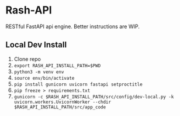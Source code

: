 # Rash-API
RESTful FastAPI api engine. Better instructions are WIP.

## Local Dev Install
1) Clone repo
2) `export RASH_API_INSTALL_PATH=$PWD`
3) `python3 -m venv env`
4) `source env/bin/activate`
5) `pip install gunicorn uvicorn fastapi setproctitle`
6) `pip freeze > requirements.txt`
7) `gunicorn -c $RASH_API_INSTALL_PATH/src/config/dev-local.py -k uvicorn.workers.UvicornWorker --chdir $RASH_API_INSTALL_PATH/src/app_code`